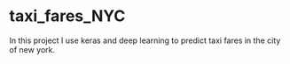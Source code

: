 # taxi_fares_NYC
In this project I use keras and deep learning to predict taxi fares in the city of new york.
